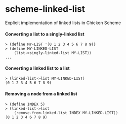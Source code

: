 # scheme-linked-list
Explicit implementation of linked lists in Chicken Scheme

#### Converting a list to a singly-linked list
```
> (define MY-LIST '(0 1 2 3 4 5 6 7 8 9))
> (define MY-LINKED-LIST
    (list->singly-linked-list MY-LIST))
,..
```

#### Converting a linked list to a list
```
> (linked-list->list MY-LINKED-LIST)
(0 1 2 3 4 5 6 7 8 9)
```

#### Removing a node from a linked list
```
> (define INDEX 5)
> (linked-list->list
    (remove-from-linked-list INDEX MY-LINKED-LIST))
(0 1 2 3 4 6 7 8 9)
```
